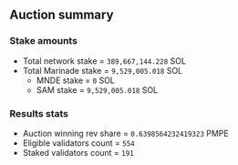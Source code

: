 ## Auction summary

### Stake amounts
- Total network stake = `389,667,144.228` SOL
- Total Marinade stake = `9,529,005.018` SOL
  - MNDE stake = `0` SOL
  - SAM stake = `9,529,005.018` SOL

### Results stats
- Auction winning rev share = `0.6398564232419323` PMPE
- Eligible validators count = `554`
- Staked validators count = `191`
